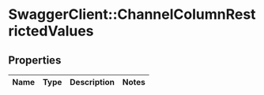 # SwaggerClient::ChannelColumnRestrictedValues

## Properties
Name | Type | Description | Notes
------------ | ------------- | ------------- | -------------


